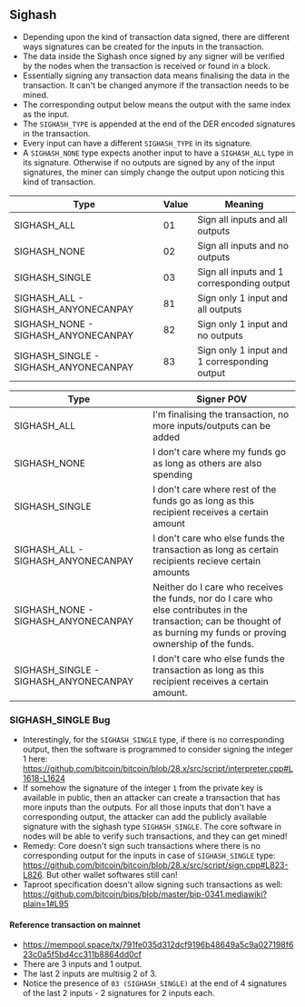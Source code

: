 ## Sighash

* Depending upon the kind of transaction data signed, there are different ways
 signatures can be created for the inputs in the transaction.
* The data inside the Sighash once signed by any signer will be verified by the 
 nodes when the transaction is received or found in a block.
* Essentially signing any transaction data means finalising the data in the
 transaction. It can't be changed anymore if the transaction needs to be mined.
* The corresponding output below means the output with the same index as the
 input.
* The `SIGHASH_TYPE` is appended at the end of the DER encoded signatures in the
 transaction.
* Every input can have a different `SIGHASH_TYPE` in its signature.
* A `SIGHASH_NONE` type expects another input to have a `SIGHASH_ALL` type in its
 signature. Otherwise if no outputs are signed by any of the input signatures, the
 miner can simply change the output upon noticing this kind of transaction.

 Type | Value | Meaning 
 ---- | ----- | ------- 
 SIGHASH_ALL | 01 | Sign all inputs and all outputs
 SIGHASH_NONE | 02 | Sign all inputs and no outputs
 SIGHASH_SINGLE | 03 | Sign all inputs and 1 corresponding output
 SIGHASH_ALL - SIGHASH_ANYONECANPAY | 81 | Sign only 1 input and all outputs
 SIGHASH_NONE - SIGHASH_ANYONECANPAY | 82 | Sign only 1 input and no outputs
 SIGHASH_SINGLE - SIGHASH_ANYONECANPAY | 83 | Sign only 1 input and 1 corresponding output

 Type | Signer POV
 ---- | ----------
 SIGHASH_ALL | I'm finalising the transaction, no more inputs/outputs can be added 
 SIGHASH_NONE | I don't care where my funds go as long as others are also spending
 SIGHASH_SINGLE | I don't care where rest of the funds go as long as this recipient receives a certain amount
 SIGHASH_ALL - SIGHASH_ANYONECANPAY | I don't care who else funds the transaction as long as certain recipients recieve certain amounts
 SIGHASH_NONE - SIGHASH_ANYONECANPAY | Neither do I care who receives the funds, nor do I care who else contributes in the transaction; can be thought of as burning my funds or proving ownership of the funds.
 SIGHASH_SINGLE - SIGHASH_ANYONECANPAY | I don't care who else funds the transaction as long as this recipient receives a certain amount.

### SIGHASH_SINGLE Bug
* Interestingly, for the `SIGHASH_SINGLE` type, if there is no corresponding output,
 then the software is programmed to consider signing the integer 1 here:
 https://github.com/bitcoin/bitcoin/blob/28.x/src/script/interpreter.cpp#L1618-L1624
* If somehow the signature of the integer `1` from the private key is available
 in public, then an attacker can create a transaction that has more inputs than
 the outputs. For all those inputs that don't have a corresponding output, the
 attacker can add the publicly available signature with the sighash type
 `SIGHASH_SINGLE`. The core software in nodes will be able to verify such
 transactions, and they can get mined!
* Remedy: Core doesn't sign such transactions where there is no corresponding
 output for the inputs in case of `SIGHASH_SINGLE` type:
 https://github.com/bitcoin/bitcoin/blob/28.x/src/script/sign.cpp#L823-L826. But
 other wallet softwares still can!
* Taproot specification doesn't allow signing such transactions as well:
 https://github.com/bitcoin/bips/blob/master/bip-0341.mediawiki?plain=1#L95

#### Reference transaction on mainnet
 * https://mempool.space/tx/791fe035d312dcf9196b48649a5c9a027198f623c0a5f5bd4cc311b8864dd0cf
 * There are 3 inputs and 1 output.
 * The last 2 inputs are multisig 2 of 3.
 * Notice the presence of `03 (SIGHASH_SINGLE)` at the end of 4 signatures of 
 the last 2 inputs - 2 signatures for 2 inputs each.
